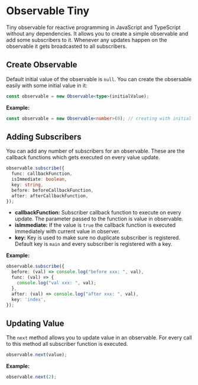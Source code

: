 # Observable Tiny

Tiny observable for reactive programming in JavaScript and TypeScript without any dependencies.
It allows you to create a simple observable and add some subscribers to it. Whenever any updates happen on the observable it gets broadcasted to all subscribers.

## Create Observable

Default initial value of the observable is `null`. You can create the obsersable easily with some initial value in it:

```ts
const observable = new Observable<type>(initialValue);
```

**Example:**

```ts
const observable = new Observable<number>(0); // creating with initial value zero
```

## Adding Subscribers

You can add any number of subscribers for an observable. These are the callback functions which gets executed on every value update.

```ts
observable.subscribe({
  func: callbackFunction,
  isImmediate: boolean,
  key: string,
  before: beforeCallbackFunction,
  after: afterCallbackFunction,
});
```

* **callbackFunction:** Subscriber callback function to execute on every update. The parameter passed to the function is value in observable.
* **isImmediate:** If the value is `true` the callback function is executed immediately with current value in observer.
* **key:** Key is used to make sure no duplicate subscriber is registered. Default key is `main` and every subscriber is registered with a key.

**Example:**

```ts
observable.subscribe({
  before: (val) => console.log("before xxx: ", val),
  func: (val) => {
    console.log("val xxx: ", val);
  },
  after: (val) => console.log("after xxx: ", val),
  key: 'index',
});
```

## Updating Value

The `next` method allows you to update value in an observable. For every call to this method all subscriber function is executed.

```ts
observable.next(value);
```

**Example:**

```ts
observable.next(2);
```
